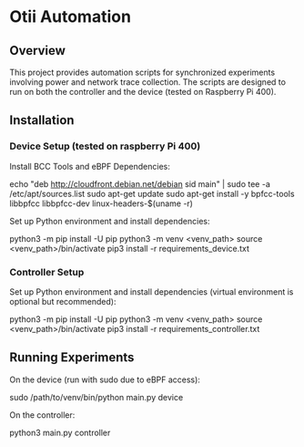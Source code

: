 # Otii Automation

## Overview

This project provides automation scripts for synchronized experiments involving power and network trace collection. The scripts are designed to run on both the controller and the device (tested on Raspberry Pi 400).

## Installation

### Device Setup (tested on raspberry Pi 400)

Install BCC Tools and eBPF Dependencies:

echo "deb http://cloudfront.debian.net/debian sid main" | sudo tee -a /etc/apt/sources.list
sudo apt-get update
sudo apt-get install -y bpfcc-tools libbpfcc libbpfcc-dev linux-headers-$(uname -r)

Set up Python environment and install dependencies:

python3 -m pip install -U pip
python3 -m venv <venv_path>
source <venv_path>/bin/activate
pip3 install -r requirements_device.txt

### Controller Setup

Set up Python environment and install dependencies (virtual environment is optional but recommended):

python3 -m pip install -U pip
python3 -m venv <venv_path>
source <venv_path>/bin/activate
pip3 install -r requirements_controller.txt

## Running Experiments

On the device (run with sudo due to eBPF access):

sudo /path/to/venv/bin/python main.py device

On the controller:

python3 main.py controller
